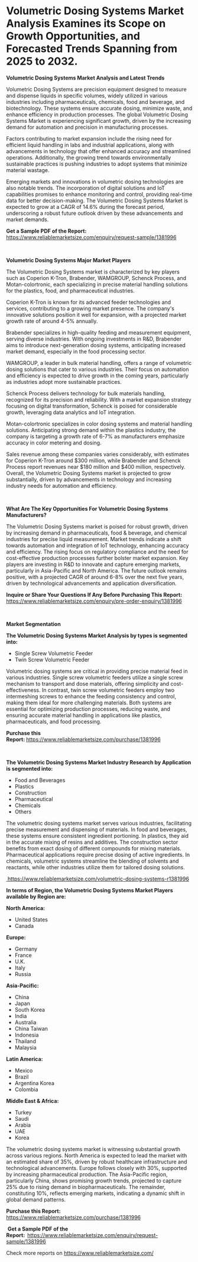 <p><h1>Volumetric Dosing Systems Market Analysis Examines its Scope on Growth Opportunities, and Forecasted Trends Spanning from 2025 to 2032.</h1></p><p><strong>Volumetric Dosing Systems Market Analysis and Latest Trends</strong></p>
<p><p>Volumetric Dosing Systems are precision equipment designed to measure and dispense liquids in specific volumes, widely utilized in various industries including pharmaceuticals, chemicals, food and beverage, and biotechnology. These systems ensure accurate dosing, minimize waste, and enhance efficiency in production processes. The global Volumetric Dosing Systems Market is experiencing significant growth, driven by the increasing demand for automation and precision in manufacturing processes.</p><p>Factors contributing to market expansion include the rising need for efficient liquid handling in labs and industrial applications, along with advancements in technology that offer enhanced accuracy and streamlined operations. Additionally, the growing trend towards environmentally sustainable practices is pushing industries to adopt systems that minimize material wastage. </p><p>Emerging markets and innovations in volumetric dosing technologies are also notable trends. The incorporation of digital solutions and IoT capabilities promises to enhance monitoring and control, providing real-time data for better decision-making. The Volumetric Dosing Systems Market is expected to grow at a CAGR of 14.6% during the forecast period, underscoring a robust future outlook driven by these advancements and market demands.</p></p>
<p><strong>Get a Sample PDF of the Report:&nbsp;</strong> <a href="https://www.reliablemarketsize.com/enquiry/request-sample/1381996?utm_campaign=3544&utm_medium=2&utm_source=Github&utm_content=ia&utm_term=11042025&utm_id=volumetric-dosing-systems">https://www.reliablemarketsize.com/enquiry/request-sample/1381996</a></p>
<p>&nbsp;</p>
<p><strong>Volumetric Dosing Systems Major Market Players</strong></p>
<p><p>The Volumetric Dosing Systems market is characterized by key players such as Coperion K-Tron, Brabender, WAMGROUP, Schenck Process, and Motan-colortronic, each specializing in precise material handling solutions for the plastics, food, and pharmaceutical industries.</p><p>Coperion K-Tron is known for its advanced feeder technologies and services, contributing to a growing market presence. The company's innovative solutions position it well for expansion, with a projected market growth rate of around 4-5% annually.</p><p>Brabender specializes in high-quality feeding and measurement equipment, serving diverse industries. With ongoing investments in R&D, Brabender aims to introduce next-generation dosing systems, anticipating increased market demand, especially in the food processing sector.</p><p>WAMGROUP, a leader in bulk material handling, offers a range of volumetric dosing solutions that cater to various industries. Their focus on automation and efficiency is expected to drive growth in the coming years, particularly as industries adopt more sustainable practices.</p><p>Schenck Process delivers technology for bulk materials handling, recognized for its precision and reliability. With a market expansion strategy focusing on digital transformation, Schenck is poised for considerable growth, leveraging data analytics and IoT integration.</p><p>Motan-colortronic specializes in color dosing systems and material handling solutions. Anticipating strong demand within the plastics industry, the company is targeting a growth rate of 6-7% as manufacturers emphasize accuracy in color metering and dosing.</p><p>Sales revenue among these companies varies considerably, with estimates for Coperion K-Tron around $300 million, while Brabender and Schenck Process report revenues near $180 million and $400 million, respectively. Overall, the Volumetric Dosing Systems market is projected to grow substantially, driven by advancements in technology and increasing industry needs for automation and efficiency.</p></p>
<p>&nbsp;</p>
<p><strong>What Are The Key Opportunities For Volumetric Dosing Systems Manufacturers?</strong></p>
<p><p>The Volumetric Dosing Systems market is poised for robust growth, driven by increasing demand in pharmaceuticals, food & beverage, and chemical industries for precise liquid measurement. Market trends indicate a shift towards automation and integration of IoT technology, enhancing accuracy and efficiency. The rising focus on regulatory compliance and the need for cost-effective production processes further bolster market expansion. Key players are investing in R&D to innovate and capture emerging markets, particularly in Asia-Pacific and North America. The future outlook remains positive, with a projected CAGR of around 6-8% over the next five years, driven by technological advancements and application diversification.</p></p>
<p><strong>Inquire or Share Your Questions If Any Before Purchasing This Report:</strong> <a href="https://www.reliablemarketsize.com/enquiry/pre-order-enquiry/1381996?utm_campaign=3544&utm_medium=2&utm_source=Github&utm_content=ia&utm_term=11042025&utm_id=volumetric-dosing-systems">https://www.reliablemarketsize.com/enquiry/pre-order-enquiry/1381996</a></p>
<p>&nbsp;</p>
<p><strong>Market Segmentation</strong></p>
<p><strong>The Volumetric Dosing Systems Market Analysis by types is segmented into:</strong></p>
<p><ul><li>Single Screw Volumetric Feeder</li><li>Twin Screw Volumetric Feeder</li></ul></p>
<p><p>Volumetric dosing systems are critical in providing precise material feed in various industries. Single screw volumetric feeders utilize a single screw mechanism to transport and dose materials, offering simplicity and cost-effectiveness. In contrast, twin screw volumetric feeders employ two intermeshing screws to enhance the feeding consistency and control, making them ideal for more challenging materials. Both systems are essential for optimizing production processes, reducing waste, and ensuring accurate material handling in applications like plastics, pharmaceuticals, and food processing.</p></p>
<p><strong>Purchase this Report:&nbsp;</strong><a href="https://www.reliablemarketsize.com/purchase/1381996?utm_campaign=3544&utm_medium=2&utm_source=Github&utm_content=ia&utm_term=11042025&utm_id=volumetric-dosing-systems">https://www.reliablemarketsize.com/purchase/1381996</a></p>
<p>&nbsp;</p>
<p><strong>The Volumetric Dosing Systems Market Industry Research by Application is segmented into:</strong></p>
<p><ul><li>Food and Beverages</li><li>Plastics</li><li>Construction</li><li>Pharmaceutical</li><li>Chemicals</li><li>Others</li></ul></p>
<p><p>The volumetric dosing systems market serves various industries, facilitating precise measurement and dispensing of materials. In food and beverages, these systems ensure consistent ingredient portioning. In plastics, they aid in the accurate mixing of resins and additives. The construction sector benefits from exact dosing of different compounds for mixing materials. Pharmaceutical applications require precise dosing of active ingredients. In chemicals, volumetric systems streamline the blending of solvents and reactants, while other industries utilize them for tailored dosing solutions.</p></p>
<p><a href="https://www.reliablemarketsize.com/volumetric-dosing-systems-r1381996?utm_campaign=3544&utm_medium=2&utm_source=Github&utm_content=ia&utm_term=11042025&utm_id=volumetric-dosing-systems">&nbsp;https://www.reliablemarketsize.com/volumetric-dosing-systems-r1381996</a></p>
<p><strong>In terms of Region, the Volumetric Dosing Systems Market Players available by Region are:</strong></p>
<p>
    <p> <strong> North America: </strong>
        <ul>
            <li>United States</li>
            <li>Canada</li>
        </ul>
        </p> 
    <p> <strong> Europe: </strong>
        <ul>
            <li>Germany</li>
            <li>France</li>
            <li>U.K.</li>
            <li>Italy</li>
            <li>Russia</li>
        </ul>
        </p> 
    <p> <strong> Asia-Pacific: </strong>
        <ul>
            <li>China</li>
            <li>Japan</li>
            <li>South Korea</li>
            <li>India</li>
            <li>Australia</li>
            <li>China Taiwan</li>
            <li>Indonesia</li>
            <li>Thailand</li>
            <li>Malaysia</li>
        </ul>
        </p> 
    <p> <strong> Latin America: </strong>
        <ul>
            <li>Mexico</li>
            <li>Brazil</li>
            <li>Argentina Korea</li>
            <li>Colombia</li>
        </ul>
        </p> 
    <p> <strong> Middle East & Africa: </strong>
        <ul>
            <li>Turkey</li>
            <li>Saudi</li>
            <li>Arabia</li>
            <li>UAE</li>
            <li>Korea</li>
        </ul>
    </p>
    </p>
<p><p>The volumetric dosing systems market is witnessing substantial growth across various regions. North America is expected to lead the market with an estimated share of 35%, driven by robust healthcare infrastructure and technological advancements. Europe follows closely with 30%, supported by increasing pharmaceutical production. The Asia-Pacific region, particularly China, shows promising growth trends, projected to capture 25% due to rising demand in biopharmaceuticals. The remainder, constituting 10%, reflects emerging markets, indicating a dynamic shift in global demand patterns.</p></p>
<p><strong>Purchase this Report: </strong><a href="https://www.reliablemarketsize.com/purchase/1381996?utm_campaign=3544&utm_medium=2&utm_source=Github&utm_content=ia&utm_term=11042025&utm_id=volumetric-dosing-systems">https://www.reliablemarketsize.com/purchase/1381996</a></p>
<p>&nbsp;<strong>Get a Sample PDF of the Report:&nbsp;&nbsp;</strong><a href="https://www.reliablemarketsize.com/enquiry/request-sample/1381996?utm_campaign=3544&utm_medium=2&utm_source=Github&utm_content=ia&utm_term=11042025&utm_id=volumetric-dosing-systems">https://www.reliablemarketsize.com/enquiry/request-sample/1381996</a></p>
<p><strong></strong></p>
<p>Check more reports on <a href="https://www.reliablemarketsize.com/?utm_campaign=3544&utm_medium=2&utm_source=Github&utm_content=ia&utm_term=11042025&utm_id=volumetric-dosing-systems">https://www.reliablemarketsize.com/</a></p>